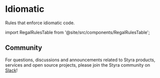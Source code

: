 # Idiomatic

Rules that enforce idiomatic code.

import RegalRulesTable from '@site/src/components/RegalRulesTable';

<!-- markdownlint-disable MD033 -->
<RegalRulesTable category="idiomatic"/>

## Community

For questions, discussions and announcements related to Styra products, services and open source projects, please join
the Styra community on [Slack](https://inviter.co/styra)!

